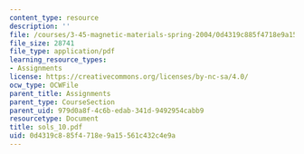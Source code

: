 ```yaml
---
content_type: resource
description: ''
file: /courses/3-45-magnetic-materials-spring-2004/0d4319c885f4718e9a15561c432c4e9a_sols_10.pdf
file_size: 28741
file_type: application/pdf
learning_resource_types:
- Assignments
license: https://creativecommons.org/licenses/by-nc-sa/4.0/
ocw_type: OCWFile
parent_title: Assignments
parent_type: CourseSection
parent_uid: 979d0a8f-4c6b-edab-341d-9492954cabb9
resourcetype: Document
title: sols_10.pdf
uid: 0d4319c8-85f4-718e-9a15-561c432c4e9a
---
```


